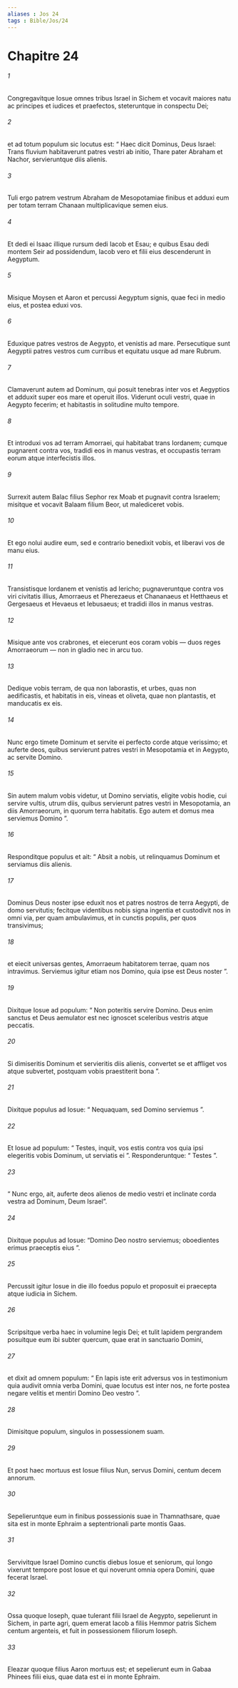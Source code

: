 ```yaml
---
aliases : Jos 24
tags : Bible/Jos/24
---
```


# Chapitre 24

###### 1
Congregavitque Iosue omnes tribus Israel in Sichem et vocavit maiores natu ac principes et iudices et praefectos, steteruntque in conspectu Dei; 
###### 2
et ad totum populum sic locutus est: “ Haec dicit Dominus, Deus Israel: Trans fluvium habitaverunt patres vestri ab initio, Thare pater Abraham et Nachor, servieruntque diis alienis. 
###### 3
Tuli ergo patrem vestrum Abraham de Mesopotamiae finibus et adduxi eum per totam terram Chanaan multiplicavique semen eius. 
###### 4
Et dedi ei Isaac illique rursum dedi Iacob et Esau; e quibus Esau dedi montem Seir ad possidendum, Iacob vero et filii eius descenderunt in Aegyptum. 
###### 5
Misique Moysen et Aaron et percussi Aegyptum signis, quae feci in medio eius, et postea eduxi vos. 
###### 6
Eduxique patres vestros de Aegypto, et venistis ad mare. Persecutique sunt Aegyptii patres vestros cum curribus et equitatu usque ad mare Rubrum. 
###### 7
Clamaverunt autem ad Dominum, qui posuit tenebras inter vos et Aegyptios et adduxit super eos mare et operuit illos. Viderunt oculi vestri, quae in Aegypto fecerim; et habitastis in solitudine multo tempore. 
###### 8
Et introduxi vos ad terram Amorraei, qui habitabat trans Iordanem; cumque pugnarent contra vos, tradidi eos in manus vestras, et occupastis terram eorum atque interfecistis illos. 
###### 9
Surrexit autem Balac filius Sephor rex Moab et pugnavit contra Israelem; misitque et vocavit Balaam filium Beor, ut malediceret vobis. 
###### 10
Et ego nolui audire eum, sed e contrario benedixit vobis, et liberavi vos de manu eius.
###### 11
Transistisque Iordanem et venistis ad Iericho; pugnaveruntque contra vos viri civitatis illius, Amorraeus et Pherezaeus et Chananaeus et Hetthaeus et Gergesaeus et Hevaeus et Iebusaeus; et tradidi illos in manus vestras. 
###### 12
Misique ante vos crabrones, et eiecerunt eos coram vobis — duos reges Amorraeorum — non in gladio nec in arcu tuo. 
###### 13
Dedique vobis terram, de qua non laborastis, et urbes, quas non aedificastis, et habitatis in eis, vineas et oliveta, quae non plantastis, et manducatis ex eis. 
###### 14
Nunc ergo timete Dominum et servite ei perfecto corde atque verissimo; et auferte deos, quibus servierunt patres vestri in Mesopotamia et in Aegypto, ac servite Domino. 
###### 15
Sin autem malum vobis videtur, ut Domino serviatis, eligite vobis hodie, cui servire vultis, utrum diis, quibus servierunt patres vestri in Mesopotamia, an diis Amorraeorum, in quorum terra habitatis. Ego autem et domus mea serviemus Domino ”.
###### 16
Responditque populus et ait: “ Absit a nobis, ut relinquamus Dominum et serviamus diis alienis. 
###### 17
Dominus Deus noster ipse eduxit nos et patres nostros de terra Aegypti, de domo servitutis; fecitque videntibus nobis signa ingentia et custodivit nos in omni via, per quam ambulavimus, et in cunctis populis, per quos transivimus; 
###### 18
et eiecit universas gentes, Amorraeum habitatorem terrae, quam nos intravimus. Serviemus igitur etiam nos Domino, quia ipse est Deus noster ”.
###### 19
Dixitque Iosue ad populum: “ Non poteritis servire Domino. Deus enim sanctus et Deus aemulator est nec ignoscet sceleribus vestris atque peccatis. 
###### 20
Si dimiseritis Dominum et servieritis diis alienis, convertet se et affliget vos atque subvertet, postquam vobis praestiterit bona ”. 
###### 21
Dixitque populus ad Iosue: “ Nequaquam, sed Domino serviemus ”. 
###### 22
Et Iosue ad populum: “ Testes, inquit, vos estis contra vos quia ipsi elegeritis vobis Dominum, ut serviatis ei ”. Responderuntque: “ Testes ”. 
###### 23
“ Nunc ergo, ait, auferte deos alienos de medio vestri et inclinate corda vestra ad Dominum, Deum Israel”. 
###### 24
Dixitque populus ad Iosue: “Domino Deo nostro serviemus; oboedientes erimus praeceptis eius ”.
###### 25
Percussit igitur Iosue in die illo foedus populo et proposuit ei praecepta atque iudicia in Sichem. 
###### 26
Scripsitque verba haec in volumine legis Dei; et tulit lapidem pergrandem posuitque eum ibi subter quercum, quae erat in sanctuario Domini, 
###### 27
et dixit ad omnem populum: “ En lapis iste erit adversus vos in testimonium quia audivit omnia verba Domini, quae locutus est inter nos, ne forte postea negare velitis et mentiri Domino Deo vestro ”. 
###### 28
Dimisitque populum, singulos in possessionem suam.
###### 29
Et post haec mortuus est Iosue filius Nun, servus Domini, centum decem annorum. 
###### 30
Sepelieruntque eum in finibus possessionis suae in Thamnathsare, quae sita est in monte Ephraim a septentrionali parte montis Gaas. 
###### 31
Servivitque Israel Domino cunctis diebus Iosue et seniorum, qui longo vixerunt tempore post Iosue et qui noverunt omnia opera Domini, quae fecerat Israel.
###### 32
Ossa quoque Ioseph, quae tulerant filii Israel de Aegypto, sepelierunt in Sichem, in parte agri, quem emerat Iacob a filiis Hemmor patris Sichem centum argenteis, et fuit in possessionem filiorum Ioseph.
###### 33
Eleazar quoque filius Aaron mortuus est; et sepelierunt eum in Gabaa Phinees filii eius, quae data est ei in monte Ephraim.
